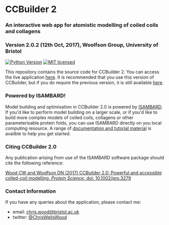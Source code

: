 # CCBuilder 2
### An interactive web app for atomistic modelling of coiled coils and collagens
### Version 2.0.2 (12th Oct, 2017), Woolfson Group, University of Bristol

[![Python Version](https://img.shields.io/badge/python-3.5%2C%203.6-lightgrey.svg)](https://woolfson-group.github.io/isambard/)
[![MIT licensed](https://img.shields.io/badge/license-MIT-blue.svg)](https://github.com/woolfson-group/isambard/blob/master/LICENSE.md)

This repository contains the source code for CCBuilder 2. You can access the live application [here](http://coiledcoils.chm.bris.ac.uk/ccbuilder2). It is recommended that you use this version of CCBuilder, but if you do require the previous version, it is still available [here](http://rainbow2.chm.bris.ac.uk/app/cc_builder/).

### Powered by ISAMBARD!
Model building and optimisation in CCBuilder 2.0 is powered by [ISAMBARD](https://github.com/woolfson-group/isambard). If you'd like to perform model building on a larger scale, or if you'd like to build more complex models of coiled coils, collagens or other parameterisable protein folds, you can use ISAMBARD directly on you local computing resource. A range of [documentation and tutorial material](https://woolfson-group.github.io/isambard/index.html) is availble to help you get started.

### Citing CCBuilder 2.0
Any publication arising from use of the ISAMBARD software package should cite the following reference:

[Wood CW and Woolfson DN (2017) CCBuilder 2.0: Powerful and accessible coiled-coil modelling, _Protein Science_. doi: 10.1002/pro.3279](http://dx.doi.org/10.1002/pro.3279)

### Contact Information
If you have any queries about the application, please contact me:

- email: chris.wood@bristol.ac.uk
- twitter: [@ChrisWellsWood](https://twitter.com/chriswellswood)
